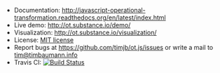 * Documentation: http://javascript-operational-transformation.readthedocs.org/en/latest/index.html
* Live demo: http://ot.substance.io/demo/
* Visualization: http://ot.substance.io/visualization/
* License: [MIT license](https://github.com/timjb/ot.js/blob/master/LICENSE)
* Report bugs at https://github.com/timjb/ot.js/issues or write a mail to [tim@timbaumann.info](mailto:tim@timbaumann.info)
* Travis CI: [![Build Status](https://secure.travis-ci.org/timjb/ot.js.png?branch=master)](http://travis-ci.org/timjb/ot.js)
